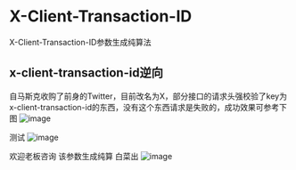 # X-Client-Transaction-ID
X-Client-Transaction-ID参数生成纯算法
## x-client-transaction-id逆向
自马斯克收购了前身的Twitter，目前改名为X，部分接口的请求头强校验了key为x-client-transaction-id的东西，没有这个东西请求是失败的，成功效果可参考下图
![image](https://github.com/user-attachments/assets/a84a6001-073e-41a4-b6d2-ccfae494b9c0)

测试
![image](https://github.com/user-attachments/assets/8adbd724-99ea-436d-9078-af38f7ccfc08)

欢迎老板咨询  该参数生成纯算  白菜出
![image](https://github.com/user-attachments/assets/dc157172-479b-47c9-a3a8-3517b0f2237e)

